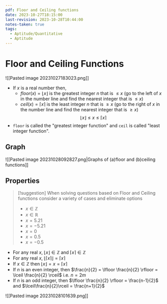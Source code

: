 ```yaml
---
pdf: Floor and Ceiling functions
date: 2023-10-27T18:15:00
last-revision: 2023-10-28T10:44:00
notes-taken: true
tags:
  - Aptitude/Quantitative
  - Aptitude
---
```

# Floor and Ceiling Functions
![[Pasted image 20231027183023.png]]

- If $x$ is a real number then,
	- $floor(x) = \lfloor x \rfloor$ is the greatest integer $n$ that is $\le x$ (go to the left of $x$ in the number line and find the nearest integer that is $\le x$) 
	- $ceil(x) = \lceil x \rceil$ is the least integer $n$ that is $\ge x$ (go to the right of $x$ in the number line and find the nearest integer that is $\ge x$) 
$$
\lfloor x \rfloor \le x \le \lceil x \rceil
$$
- `floor` is called the "greatest  integer function" and `ceil` is called "least integer function".
## Graph 
![[Pasted image 20231028092827.png|Graphs of (a)floor and (b)ceiling functions]]

## Properties

> [!suggestion] 
> When solving questions based on Floor and Ceiling functions consider a variety of cases and eliminate options
> - $x \in \mathbb{Z}$
> - $x \in \mathbb{R}$
> - $x = 5.21$
> - $x = -5.21$
> - $x = 0$
> - $x = 0.5$
> - $x = -0.5$

- For any real $x$, $\lfloor x \rfloor \in \mathbb{Z}$ and $\lceil x \rceil \in \mathbb{Z}$ 
- For any real $x$, $\lfloor \lceil x \rceil \rfloor = \lceil x \rceil$ 
- If $x \in \mathbb{Z}$ then $\lfloor x \rfloor = x = \lceil x \rceil$ 
- If $n$ is an even integer, then $\frac{n}{2} = \lfloor \frac{n}{2} \rfloor = \lceil \frac{n}{2} \rceil$ i.e. $n = 2m$
- If $n$ is an odd integer, then $\lfloor \frac{n}{2} \rfloor = \frac{n-1}{2}$ and $\lceil\frac{n}{2}\rceil = \frac{n+1}{2}$ 

![[Pasted image 20231028101639.png]]
